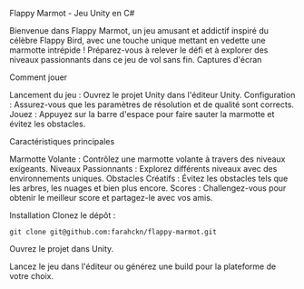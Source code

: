 Flappy Marmot - Jeu Unity en C#

Bienvenue dans Flappy Marmot, un jeu amusant et addictif inspiré du célèbre Flappy Bird, avec une touche unique mettant en vedette une marmotte intrépide ! Préparez-vous à relever le défi et à explorer des niveaux passionnants dans ce jeu de vol sans fin.
Captures d'écran

Comment jouer

 Lancement du jeu : Ouvrez le projet Unity dans l'éditeur Unity.
    Configuration : Assurez-vous que les paramètres de résolution et de qualité sont corrects.
    Jouez : Appuyez sur la barre d'espace pour faire sauter la marmotte et évitez les obstacles.


Caractéristiques principales

 Marmotte Volante : Contrôlez une marmotte volante à travers des niveaux exigeants.
    Niveaux Passionnants : Explorez différents niveaux avec des environnements uniques.
    Obstacles Créatifs : Évitez les obstacles tels que les arbres, les nuages et bien plus encore.
    Scores : Challengez-vous pour obtenir le meilleur score et partagez-le avec vos amis.



Installation
    Clonez le dépôt :

    git clone git@github.com:farahckn/flappy-marmot.git


Ouvrez le projet dans Unity.

Lancez le jeu dans l'éditeur ou générez une build pour la plateforme de votre choix.
